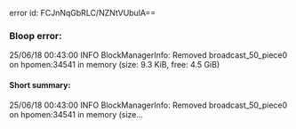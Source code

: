 error id: FCJnNqGbRLC/NZNtVUbulA==
### Bloop error:

25/06/18 00:43:00 INFO BlockManagerInfo: Removed broadcast_50_piece0 on hpomen:34541 in memory (size: 9.3 KiB, free: 4.5 GiB)
#### Short summary: 

25/06/18 00:43:00 INFO BlockManagerInfo: Removed broadcast_50_piece0 on hpomen:34541 in memory (size...